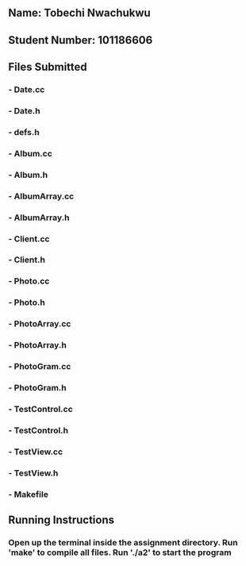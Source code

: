 ## Name: Tobechi Nwachukwu
## Student Number: 101186606
## Files Submitted
### - Date.cc
### - Date.h
### - defs.h
### - Album.cc
### - Album.h
### - AlbumArray.cc
### - AlbumArray.h
### - Client.cc
### - Client.h
### - Photo.cc
### - Photo.h
### - PhotoArray.cc
### - PhotoArray.h
### - PhotoGram.cc
### - PhotoGram.h
### - TestControl.cc
### - TestControl.h
### - TestView.cc
### - TestView.h
### - Makefile


## Running Instructions
### Open up the terminal inside the assignment directory. Run 'make' to compile all files. Run './a2' to start the program